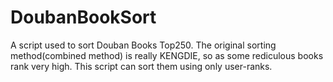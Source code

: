 # DoubanBookSort
A script used to sort Douban Books Top250. The original sorting method(combined method) is really KENGDIE, so as some rediculous books rank very high. This script can sort them using only user-ranks.
